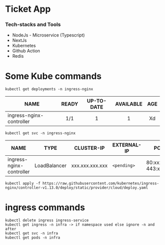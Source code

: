 # Ticket App

### Tech-stacks and Tools
- NodeJs - Microservice (Typescript)
- NextJs
- Kubernetes
- Github Action
- Redis


# Some Kube commands
    kubectl get deployments -n ingress-nginx
| NAME                     | READY | UP-TO-DATE | AVAILABLE | AGE |
| ------------------------ | :---: | :--------: | :-------: | :-: |
| ingress-nginx-controller |  1/1  |      1     |     1     |  Xd |


    kubectl get svc -n ingress-nginx
| NAME                     | TYPE         | CLUSTER-IP      | EXTERNAL-IP | PORT(S)                       | AGE |
| ------------------------ | ------------ | --------------- | ----------- | ----------------------------- | --- |
| ingress-nginx-controller | LoadBalancer | xxx.xxx.xxx.xxx | `<pending>` | 80\:xxxxx/TCP, 443\:xxxxx/TCP | Xd  |



    kubectl apply -f https://raw.githubusercontent.com/kubernetes/ingress-nginx/controller-v1.13.0/deploy/static/provider/cloud/deploy.yaml

# ingress commands
    kubectl delete ingress ingress-service
    kubectl get ingress -n infra -> if namespace used else ignore -n and after
    kubectl get svc -n infra
    kubectl get pods -n infra

